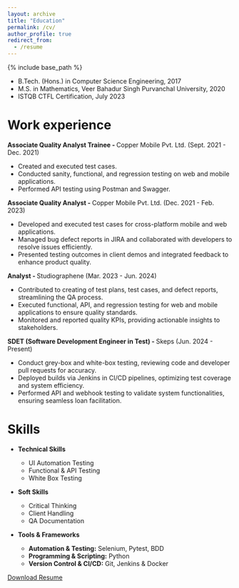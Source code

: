 ```yaml
---
layout: archive
title: "Education"
permalink: /cv/
author_profile: true
redirect_from:
  - /resume
---
```


{% include base_path %}


* B.Tech. (Hons.) in Computer Science Engineering, 2017
* M.S. in Mathematics, Veer Bahadur Singh Purvanchal University, 2020
* ISTQB CTFL Certification, July 2023

Work experience
======

<b>Associate Quality Analyst Trainee - </b> 
Copper Mobile Pvt. Ltd. (Sept. 2021 - Dec. 2021)

* Created and executed test cases.
* Conducted sanity, functional, and regression testing on web and mobile applications.
* Performed API testing using Postman and Swagger.

<b>Associate Quality Analyst - </b>
Copper Mobile Pvt. Ltd. (Dec. 2021 - Feb. 2023)
   
* Developed and executed test cases for cross-platform mobile and web applications.
* Managed bug defect reports in JIRA and collaborated with developers to resolve issues efficiently.
* Presented testing outcomes in client demos and integrated feedback to enhance product quality.

<b>Analyst - </b>
Studiographene (Mar. 2023 - Jun. 2024)

* Contributed to creating of test plans, test cases, and defect reports, streamlining the QA process.
* Executed functional, API, and regression testing for web and mobile applications to ensure quality standards.
* Monitored and reported quality KPIs, providing actionable insights to stakeholders.

<b>SDET (Software Development Engineer in Test) - </b>
Skeps (Jun. 2024 - Present)

* Conduct grey-box and white-box testing, reviewing code and developer pull requests for accuracy.
* Deployed builds via Jenkins in CI/CD pipelines, optimizing test coverage and system efficiency.
* Performed API and webhook testing to validate system functionalities, ensuring seamless loan facilitation.

Skills
======
* <b>Technical Skills</b>
  *  UI Automation Testing
  *  Functional & API Testing
  *  White Box Testing

* <b>Soft Skills</b>
  *  Critical Thinking
  *  Client Handling
  *  QA Documentation

* <b>Tools & Frameworks</b>
  * <b>Automation & Testing:</b> Selenium, Pytest, BDD
  * <b>Programming & Scripting:</b> Python
  * <b>Version Control & CI/CD:</b> Git, Jenkins & Docker

<a href="/files/Ujjwal_Kumar_Singh_3_Years_Experience_QA_Resume.pdf" download>Download Resume</a>



